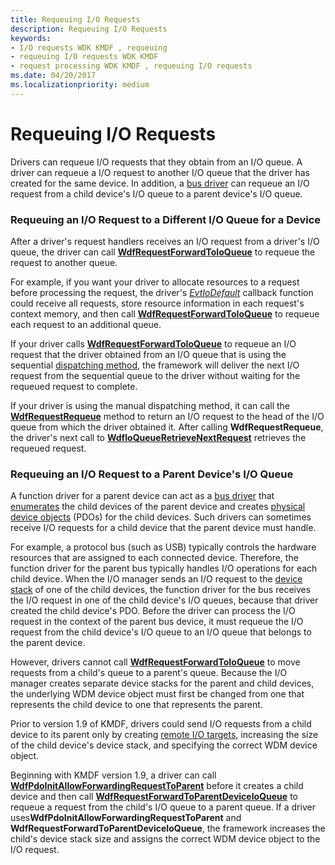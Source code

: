 ```yaml
---
title: Requeuing I/O Requests
description: Requeuing I/O Requests
keywords:
- I/O requests WDK KMDF , requeuing
- requeuing I/O requests WDK KMDF
- request processing WDK KMDF , requeuing I/O requests
ms.date: 04/20/2017
ms.localizationpriority: medium
---
```


# Requeuing I/O Requests





Drivers can requeue I/O requests that they obtain from an I/O queue. A driver can requeue a I/O request to another I/O queue that the driver has created for the same device. In addition, a [bus driver](../kernel/bus-drivers.md) can requeue an I/O request from a child device's I/O queue to a parent device's I/O queue.

### Requeuing an I/O Request to a Different I/O Queue for a Device

After a driver's request handlers receives an I/O request from a driver's I/O queue, the driver can call [**WdfRequestForwardToIoQueue**](/windows-hardware/drivers/ddi/wdfrequest/nf-wdfrequest-wdfrequestforwardtoioqueue) to requeue the request to another queue.

For example, if you want your driver to allocate resources to a request before processing the request, the driver's [*EvtIoDefault*](/windows-hardware/drivers/ddi/wdfio/nc-wdfio-evt_wdf_io_queue_io_default) callback function could receive all requests, store resource information in each request's context memory, and then call [**WdfRequestForwardToIoQueue**](/windows-hardware/drivers/ddi/wdfrequest/nf-wdfrequest-wdfrequestforwardtoioqueue) to requeue each request to an additional queue.

If your driver calls [**WdfRequestForwardToIoQueue**](/windows-hardware/drivers/ddi/wdfrequest/nf-wdfrequest-wdfrequestforwardtoioqueue) to requeue an I/O request that the driver obtained from an I/O queue that is using the sequential [dispatching method](dispatching-methods-for-i-o-requests.md), the framework will deliver the next I/O request from the sequential queue to the driver without waiting for the requeued request to complete.

If your driver is using the manual dispatching method, it can call the [**WdfRequestRequeue**](/windows-hardware/drivers/ddi/wdfrequest/nf-wdfrequest-wdfrequestrequeue) method to return an I/O request to the head of the I/O queue from which the driver obtained it. After calling **WdfRequestRequeue**, the driver's next call to [**WdfIoQueueRetrieveNextRequest**](/windows-hardware/drivers/ddi/wdfio/nf-wdfio-wdfioqueueretrievenextrequest) retrieves the requeued request.

### Requeuing an I/O Request to a Parent Device's I/O Queue

A function driver for a parent device can act as a [bus driver](../kernel/bus-drivers.md) that [enumerates](enumerating-the-devices-on-a-bus.md) the child devices of the parent device and creates [physical device objects](wdm-concepts-for-kmdf-drivers.md#device-stacks) (PDOs) for the child devices. Such drivers can sometimes receive I/O requests for a child device that the parent device must handle.

For example, a protocol bus (such as USB) typically controls the hardware resources that are assigned to each connected device. Therefore, the function driver for the parent bus typically handles I/O operations for each child device. When the I/O manager sends an I/O request to the [device stack](wdm-concepts-for-kmdf-drivers.md#device-stacks) of one of the child devices, the function driver for the bus receives the I/O request in one of the child device's I/O queues, because that driver created the child device's PDO. Before the driver can process the I/O request in the context of the parent bus device, it must requeue the I/O request from the child device's I/O queue to an I/O queue that belongs to the parent device.

However, drivers cannot call [**WdfRequestForwardToIoQueue**](/windows-hardware/drivers/ddi/wdfrequest/nf-wdfrequest-wdfrequestforwardtoioqueue) to move requests from a child's queue to a parent's queue. Because the I/O manager creates separate device stacks for the parent and child devices, the underlying WDM device object must first be changed from one that represents the child device to one that represents the parent.

Prior to version 1.9 of KMDF, drivers could send I/O requests from a child device to its parent only by creating [remote I/O targets](general-i-o-targets.md), increasing the size of the child device's device stack, and specifying the correct WDM device object.

Beginning with KMDF version 1.9, a driver can call [**WdfPdoInitAllowForwardingRequestToParent**](/windows-hardware/drivers/ddi/wdfpdo/nf-wdfpdo-wdfpdoinitallowforwardingrequesttoparent) before it creates a child device and then call [**WdfRequestForwardToParentDeviceIoQueue**](/windows-hardware/drivers/ddi/wdfrequest/nf-wdfrequest-wdfrequestforwardtoparentdeviceioqueue) to requeue a request from the child's I/O queue to a parent queue. If a driver uses**WdfPdoInitAllowForwardingRequestToParent** and **WdfRequestForwardToParentDeviceIoQueue**, the framework increases the child's device stack size and assigns the correct WDM device object to the I/O request.

 

